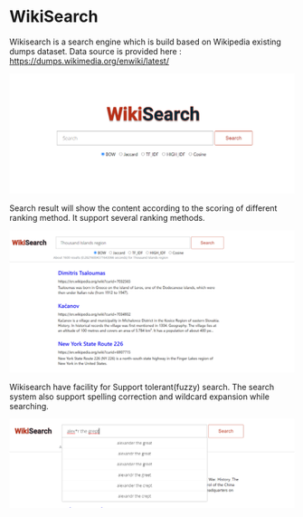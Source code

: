 # WikiSearch

Wikisearch is a search engine which is build based on  Wikipedia existing dumps dataset. Data source is provided here : https://dumps.wikimedia.org/enwiki/latest/

<kbd>![WikiSearch Home Page](docs/frontend-1.png?raw=true "WikiSearch")
  
Search result will show the content according to the scoring of different ranking method. It support several ranking methods.

<kbd>![WikiSearch Home Page](docs/frontend-2.png?raw=true "WikiSearch")

Wikisearch have facility for Support tolerant(fuzzy) search. The search system also support spelling correction and wildcard expansion while searching. 

<kbd>![WikiSearch Home Page](docs/frontend-3.png?raw=true "WikiSearch")
